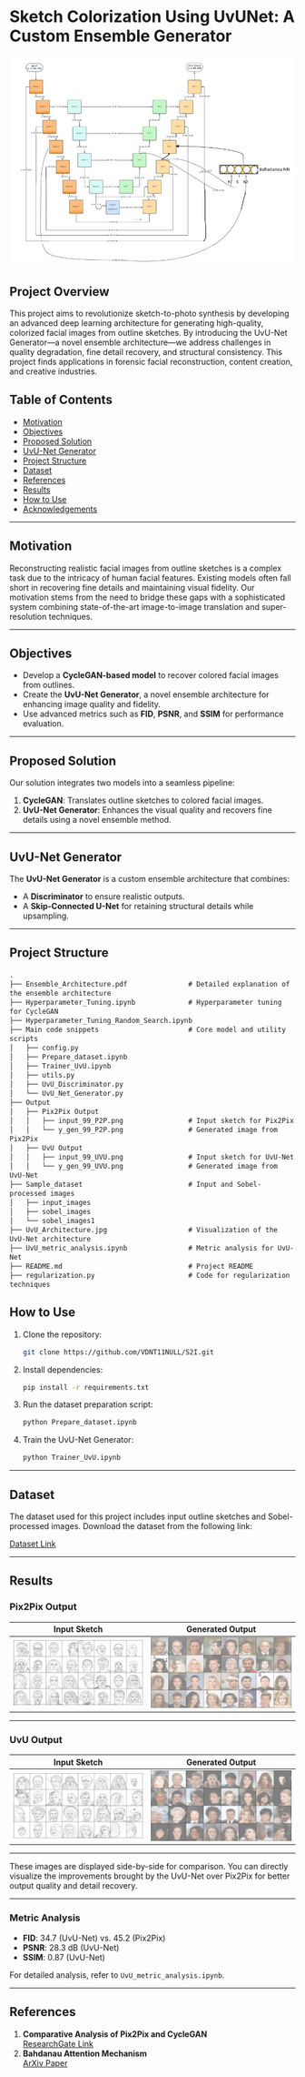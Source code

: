 
# Sketch Colorization Using UvUNet: A Custom Ensemble Generator

![UvU Architecture](UvU_Architecture.jpg)

## Project Overview
This project aims to revolutionize sketch-to-photo synthesis by developing an advanced deep learning architecture for generating high-quality, colorized facial images from outline sketches. By introducing the UvU-Net Generator—a novel ensemble architecture—we address challenges in quality degradation, fine detail recovery, and structural consistency. This project finds applications in forensic facial reconstruction, content creation, and creative industries.

## Table of Contents
- [Motivation](#motivation)
- [Objectives](#objectives)
- [Proposed Solution](#proposed-solution)
- [UvU-Net Generator](#uvu-net-generator)
- [Project Structure](#project-structure)
- [Dataset](#dataset)
- [References](#references)
- [Results](#results)
- [How to Use](#how-to-use)
- [Acknowledgements](#acknowledgements)

---

## Motivation
Reconstructing realistic facial images from outline sketches is a complex task due to the intricacy of human facial features. Existing models often fall short in recovering fine details and maintaining visual fidelity. Our motivation stems from the need to bridge these gaps with a sophisticated system combining state-of-the-art image-to-image translation and super-resolution techniques.

---

## Objectives
- Develop a **CycleGAN-based model** to recover colored facial images from outlines.
- Create the **UvU-Net Generator**, a novel ensemble architecture for enhancing image quality and fidelity.
- Use advanced metrics such as **FID**, **PSNR**, and **SSIM** for performance evaluation.

---

## Proposed Solution
Our solution integrates two models into a seamless pipeline:
1. **CycleGAN**: Translates outline sketches to colored facial images.
2. **UvU-Net Generator**: Enhances the visual quality and recovers fine details using a novel ensemble method.

---

## UvU-Net Generator
The **UvU-Net Generator** is a custom ensemble architecture that combines:
- A **Discriminator** to ensure realistic outputs.
- A **Skip-Connected U-Net** for retaining structural details while upsampling.

---

## Project Structure
```plaintext
.
├── Ensemble_Architecture.pdf               # Detailed explanation of the ensemble architecture
├── Hyperparameter_Tuning.ipynb             # Hyperparameter tuning for CycleGAN
├── Hyperparameter_Tuning_Random_Search.ipynb
├── Main code snippets                      # Core model and utility scripts
│   ├── config.py
│   ├── Prepare_dataset.ipynb
│   ├── Trainer_UvU.ipynb
│   ├── utils.py
│   ├── UvU_Discriminator.py
│   └── UvU_Net_Generator.py
├── Output
│   ├── Pix2Pix Output
│   │   ├── input_99_P2P.png                # Input sketch for Pix2Pix
│   │   └── y_gen_99_P2P.png                # Generated image from Pix2Pix
│   ├── UvU Output
│   │   ├── input_99_UVU.png                # Input sketch for UvU-Net
│   │   └── y_gen_99_UVU.png                # Generated image from UvU-Net
├── Sample_dataset                          # Input and Sobel-processed images
│   ├── input_images
│   ├── sobel_images
│   └── sobel_images1
├── UvU_Architecture.jpg                    # Visualization of the UvU-Net architecture
├── UvU_metric_analysis.ipynb               # Metric analysis for UvU-Net
├── README.md                               # Project README
├── regularization.py                       # Code for regularization techniques
```

## How to Use
1. Clone the repository:
   ```bash
   git clone https://github.com/VDNT11NULL/S2I.git
   ```
2. Install dependencies:
   ```bash
   pip install -r requirements.txt
   ```
3. Run the dataset preparation script:
   ```bash
   python Prepare_dataset.ipynb
   ```
4. Train the UvU-Net Generator:
   ```bash
   python Trainer_UvU.ipynb
   ```
---

## Dataset
The dataset used for this project includes input outline sketches and Sobel-processed images. Download the dataset from the following link:

[Dataset Link](https://drive.google.com/drive/folders/1-1KDpR3jGcd_21KgtmKCnDXiuc_W8NgP?usp=sharing)

---

## Results

### Pix2Pix Output
| **Input Sketch**                     | **Generated Output**                |
|--------------------------------------|--------------------------------------|
| ![Pix2Pix Input](Output/Pix2Pix%20Output/input_99_P2P.png) | ![Pix2Pix Output](Output/Pix2Pix%20Output/y_gen_99_P2P.png) |

---

### UvU Output
| **Input Sketch**                     | **Generated Output**                |
|--------------------------------------|--------------------------------------|
| ![UvU Input](Output/UvU%20Output/input_99_UVU.png) | ![UvU Output](Output/UvU%20Output/y_gen_99_UVU.png) |

---


These images are displayed side-by-side for comparison. You can directly visualize the improvements brought by the UvU-Net over Pix2Pix for better output quality and detail recovery.  

---

### Metric Analysis
- **FID**: 34.7 (UvU-Net) vs. 45.2 (Pix2Pix)
- **PSNR**: 28.3 dB (UvU-Net)
- **SSIM**: 0.87 (UvU-Net)

For detailed analysis, refer to `UvU_metric_analysis.ipynb`.

---

## References
1. **Comparative Analysis of Pix2Pix and CycleGAN**  
   [ResearchGate Link](https://www.researchgate.net/publication/357301765_Comparison_and_Analysis_of_Image-to-Image_Generative_Adversarial_Networks_A_Survey)
2. **Bahdanau Attention Mechanism**  
   [ArXiv Paper](https://arxiv.org/abs/1409.0473)
